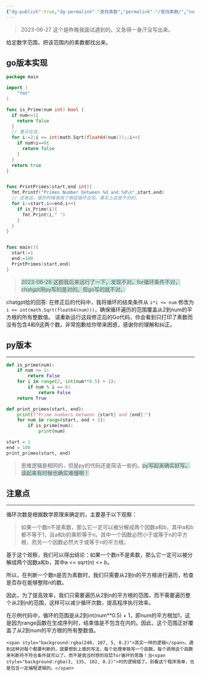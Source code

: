 ```yaml
---
{"dg-publish":true,"dg-permalink":"查找素数","permalink":"/查找素数/","noteIcon":"","created":"2021.09.12","updated":""}
---
```


> 2023-06-27  这个是昨晚我面试遇到的。又急得一身汗没写出来。

给定数字范围，把该范围内的素数都找出来。

go版本实现
---
```go
package main

import (
	"fmt"
)

func is_Prime(num int) bool {
  if num<=1{
    return false
  }
  // 重点在这，
  for i:=2;i <= int(math.Sqrt(float64(num)));;i++{
    if num%i==0{
      return false
    }
  }
  return true
}


func PrintPrimes(start,end int){
  fmt.Printf("Primes Number between %d and %d\n",start,end)
  // 还有这，做的时候我用了两层循环去写。事实上这是不对的。
  for i:=start;i<=end;i++{
    if is_Prime(i){
      fmt.Print(i," ")
    }
  }
}


func main(){
  start:=1
  end:=100
  PrintPrimes(start,end)
}
```
><span style="background:rgba(3, 135, 102, 0.2)">2023-06-28  这题我后来运行了一下，发现不对。for循环条件不对，chatgpt用py写的是对的。但go写的就不对。</span>

chatgpt给的回答:
在修正后的代码中，我将循环的结束条件从 `i*i <= num` 修改为 `i <= int(math.Sqrt(float64(num)))`，确保循环遍历的范围覆盖从2到num的平方根的所有整数值。
请重新运行这段修正后的Go代码，你会看到只打印了素数而没有包含4和9这两个数。非常抱歉给你带来困惑，感谢你的理解和纠正。


## py版本
---
```python
def is_prime(num):
    if num <= 1:
        return False
    for i in range(2, int(num**0.5) + 1):
        if num % i == 0:
            return False
    return True

def print_primes(start, end):
    print(f"Prime numbers between {start} and {end}:")
    for num in range(start, end + 1):
        if is_prime(num):
            print(num)

start = 1
end = 100
print_primes(start, end)
```

> 思维逻辑是相同的，但是py的代码还是简洁一些的。<span style="background:rgba(3, 135, 102, 0.2)">py写起来确实好写。读起来有时候也确实难懂啊！</span>


## 注意点
---
循环次数是根据数学原理来确定的，主要基于以下观察：

>如果一个数n不是素数，那么它一定可以被分解成两个因数a和b，其中a和b都不等于1，且a和b的乘积等于n。其中一个因数必然小于或等于n的平方根，而另一个因数必然大于或等于n的平方根。 

基于这个观察，我们可以得出结论：如果一个数n不是素数，那么它一定可以被分解成两个因数a和b，其中a <= sqrt(n) <= b。

所以，在判断一个数n是否为素数时，我们只需要从2到n的平方根进行遍历，检查是否存在能够整除n的数。

因此，为了提高效率，我们只需要遍历从2到n的平方根的范围，而不需要遍历整个从2到n的范围，这样可以减少循环次数，提高程序执行效率。

在示例代码中，循环的范围是从2到int(num**0.5) + 1，即num的平方根加1，这是因为range函数在生成序列时，结束值是不包含在内的。因此，这个范围正好覆盖了从2到num的平方根的所有整数值。

```ad-tip
<span style="background:rgba(240, 107, 5, 0.2)">其实一样的逻辑</span>。遇到这种对每个都要判断的，就要想到上面的写法，每个处理单独写一个函数。每个调用这个函数来判断符不符合条件就可以了。而不是我当时想的双层for循环的思路！当<span style="background:rgba(3, 135, 102, 0.2)">时的逻辑错了。别看这个程序简单，也是包含一定编程逻辑的。</span>
```
